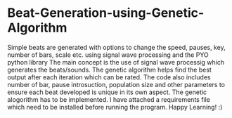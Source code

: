 # Beat-Generation-using-Genetic-Algorithm
Simple beats are generated with options to change the speed, pauses, key, number of bars, scale etc. using signal wave processing and the PYO python library
The main concept is the use of signal wave processig which generates the beats/sounds. The genetic algorithm helps find the best output after each iteration which can be rated. The code also includes number of bar, pause introsuction, population size and other parameters to ensure each beat developed is unique in its own aspect. The genetic alogorithm has to be implemented. I have attached a requirements file which need to be installed before running the program. Happy Learning! :)
